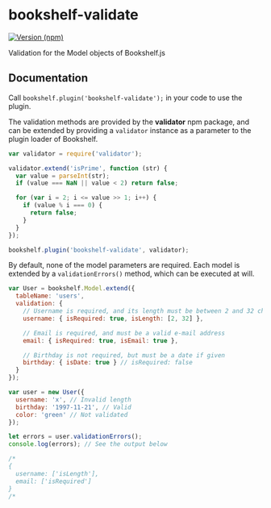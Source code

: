 # bookshelf-validate

[![Version (npm)](https://img.shields.io/npm/v/bookshelf-validate.svg)](https://npmjs.com/package/bookshelf-validate)

Validation for the Model objects of Bookshelf.js

## Documentation

Call `bookshelf.plugin('bookshelf-validate');` in your code to use the plugin.

The validation methods are provided by the __validator__ npm package, and can
be extended by providing a `validator` instance as a parameter to the plugin
loader of Bookshelf.

``` js
var validator = require('validator');

validator.extend('isPrime', function (str) {
  var value = parseInt(str);
  if (value === NaN || value < 2) return false;

  for (var i = 2; i <= value >> 1; i++) {
    if (value % i === 0) {
      return false;
    }
  }
});

bookshelf.plugin('bookshelf-validate', validator);
```

By default, none of the model parameters are required. Each model is extended
by a `validationErrors()` method, which can be executed at will.

``` js
var User = bookshelf.Model.extend({
  tableName: 'users',
  validation: {
    // Username is required, and its length must be between 2 and 32 characters
    username: { isRequired: true, isLength: [2, 32] },

    // Email is required, and must be a valid e-mail address
    email: { isRequired: true, isEmail: true },

    // Birthday is not required, but must be a date if given
    birthday: { isDate: true } // isRequired: false
  }
});

var user = new User({
  username: 'x', // Invalid length
  birthday: '1997-11-21', // Valid
  color: 'green' // Not validated
});

let errors = user.validationErrors();
console.log(errors); // See the output below

/*
{
  username: ['isLength'],
  email: ['isRequired']
}
/*
```
